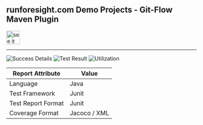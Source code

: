 
## runforesight.com Demo Projects - Git-Flow Maven Plugin


<a href="https://demo.app.runforesight.com/repositories/github/runforesight-demo/gitflow-maven-plugin/workflow-runs">
  <img src="https://4750167.fs1.hubspotusercontent-na1.net/hubfs/4750167/foresight-live-badge-72.png" height="36" alt="see it on foresight" />
</a>

---
![Success Details](https://api-public.service.runforesight.com/api/v1/badge/success?repoId=a04d6074-0ddc-40d0-b1ef-db82214b3cb6)
![Test Result](https://api-public.service.runforesight.com/api/v1/badge/test?repoId=a04d6074-0ddc-40d0-b1ef-db82214b3cb6)
![Utilization](https://api-public.service.runforesight.com/api/v1/badge/utilization?repoId=a04d6074-0ddc-40d0-b1ef-db82214b3cb6)

| Report Attribute  | Value   |
|---|---|
| Language  | Java |
| Test Framework  | Junit |
| Test Report Format | Junit |
| Coverage Format | Jacoco / XML  |
